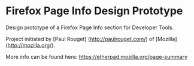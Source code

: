 Firefox Page Info Design Prototype
==================================

Design prototype of a Firefox Page Info section for Developer Tools.

Project initiated by [Paul Rouget] (http://paulrouget.com/) of [Mozilla] (http://mozilla.org/).

More info can be found here: https://etherpad.mozilla.org/page-summary
